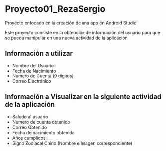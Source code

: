 # Proyecto01_RezaSergio
Proyecto enfocado en la creación de una app en Android Studio

Este proyecto consiste en la obtención de información del usuario para que se pueda manipular en una nueva actividad de la aplicación

## Información a utilizar
- Nombre del Usuario
- Fecha de Nacimiento
- Numero de Cuenta (9 dígitos)
- Correo Electrónico

## Información a Visualizar en la siguiente actividad de la aplicación
- Saludo al usuario
- Numero de cuenta obtenido
- Correo Obtenido
- Fecha de nacimiento obtenida
- Años cumplidos
- Signo Zodiacal Chino (Nombre e Imagen correspondiente)
